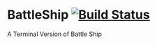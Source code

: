 # BattleShip [![Build Status](https://travis-ci.org/SuyogSoti/BattleShip.svg?branch=master)](https://travis-ci.org/SuyogSoti/BattleShip)
A Terminal Version of Battle Ship
